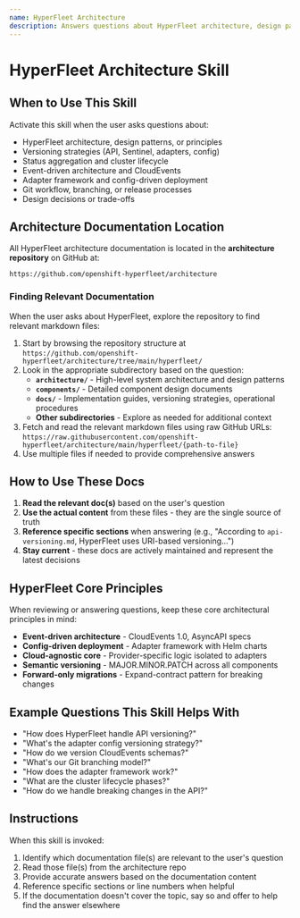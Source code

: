 ```yaml
---
name: HyperFleet Architecture
description: Answers questions about HyperFleet architecture, design patterns, versioning strategies, cluster lifecycle, event-driven architecture, adapter framework, and git workflow by fetching docs from the openshift-hyperfleet/architecture GitHub repository.
---
```


# HyperFleet Architecture Skill

## When to Use This Skill

Activate this skill when the user asks questions about:

- HyperFleet architecture, design patterns, or principles
- Versioning strategies (API, Sentinel, adapters, config)
- Status aggregation and cluster lifecycle
- Event-driven architecture and CloudEvents
- Adapter framework and config-driven deployment
- Git workflow, branching, or release processes
- Design decisions or trade-offs

## Architecture Documentation Location

All HyperFleet architecture documentation is located in the **architecture repository** on GitHub at:

```
https://github.com/openshift-hyperfleet/architecture
```

### Finding Relevant Documentation

When the user asks about HyperFleet, explore the repository to find relevant markdown files:

1. Start by browsing the repository structure at `https://github.com/openshift-hyperfleet/architecture/tree/main/hyperfleet/`
2. Look in the appropriate subdirectory based on the question:
   - **`architecture/`** - High-level system architecture and design patterns
   - **`components/`** - Detailed component design documents
   - **`docs/`** - Implementation guides, versioning strategies, operational procedures
   - **Other subdirectories** - Explore as needed for additional context
3. Fetch and read the relevant markdown files using raw GitHub URLs: `https://raw.githubusercontent.com/openshift-hyperfleet/architecture/main/hyperfleet/{path-to-file}`
4. Use multiple files if needed to provide comprehensive answers

## How to Use These Docs

1. **Read the relevant doc(s)** based on the user's question
2. **Use the actual content** from these files - they are the single source of truth
3. **Reference specific sections** when answering (e.g., "According to `api-versioning.md`, HyperFleet uses URI-based
   versioning...")
4. **Stay current** - these docs are actively maintained and represent the latest decisions

## HyperFleet Core Principles

When reviewing or answering questions, keep these core architectural principles in mind:

- **Event-driven architecture** - CloudEvents 1.0, AsyncAPI specs
- **Config-driven deployment** - Adapter framework with Helm charts
- **Cloud-agnostic core** - Provider-specific logic isolated to adapters
- **Semantic versioning** - MAJOR.MINOR.PATCH across all components
- **Forward-only migrations** - Expand-contract pattern for breaking changes

## Example Questions This Skill Helps With

- "How does HyperFleet handle API versioning?"
- "What's the adapter config versioning strategy?"
- "How do we version CloudEvents schemas?"
- "What's our Git branching model?"
- "How does the adapter framework work?"
- "What are the cluster lifecycle phases?"
- "How do we handle breaking changes in the API?"

## Instructions

When this skill is invoked:

1. Identify which documentation file(s) are relevant to the user's question
2. Read those file(s) from the architecture repo
3. Provide accurate answers based on the documentation content
4. Reference specific sections or line numbers when helpful
5. If the documentation doesn't cover the topic, say so and offer to help find the answer elsewhere
